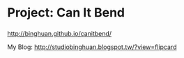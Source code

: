 Project: Can It Bend
=========
<h3></h3>
<p><a href="http://binghuan.github.io/canitbend/">http://binghuan.github.io/canitbend/</a><p>

<p>My Blog: <a href="http://studiobinghuan.blogspot.tw/?view=flipcard">http://studiobinghuan.blogspot.tw/?view=flipcard</a><p>